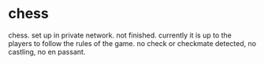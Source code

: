# chess
chess. set up in private network. not finished. currently it is up to the players to follow the rules of the game. no check or checkmate detected, no castling, no en passant. 
